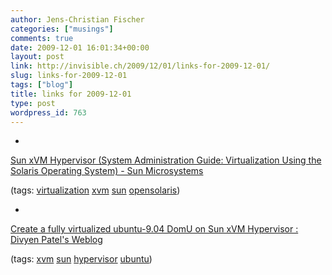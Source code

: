 ```yaml
---
author: Jens-Christian Fischer
categories: ["musings"]
comments: true
date: 2009-12-01 16:01:34+00:00
layout: post
link: http://invisible.ch/2009/12/01/links-for-2009-12-01/
slug: links-for-2009-12-01
tags: ["blog"]
title: links for 2009-12-01
type: post
wordpress_id: 763
---
```


  * 
                

[Sun xVM Hypervisor (System Administration Guide: Virtualization Using the Solaris Operating System) - Sun Microsystems](http://docs.sun.com/app/docs/doc/819-2450/gefwp?a=view)


                
                

(tags: [virtualization](http://delicious.com/jaycee/virtualization) [xvm](http://delicious.com/jaycee/xvm) [sun](http://delicious.com/jaycee/sun) [opensolaris](http://delicious.com/jaycee/opensolaris))


            
  * 
                

[Create a fully virtualized ubuntu-9.04 DomU on Sun xVM Hypervisor : Divyen Patel's Weblog](http://blogs.sun.com/divyen/entry/create_a_fully_virtualized_ubuntu)


                
                

(tags: [xvm](http://delicious.com/jaycee/xvm) [sun](http://delicious.com/jaycee/sun) [hypervisor](http://delicious.com/jaycee/hypervisor) [ubuntu](http://delicious.com/jaycee/ubuntu))


            
